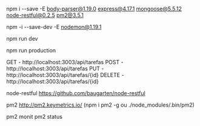 
npm i --save -E body-parser@1.19.0 express@4.17.1 mongoose@5.5.12 node-restful@0.2.5 pm2@3.5.1

npm -i --save-dev -E nodemon@1.19.1


npm run dev

npm run production

GET - http://localhost:3003/api/tarefas
POST - http://localhost:3003/api/tarefas
PUT - http://localhost:3003/api/tarefas/{id}
DELETE - http://localhost:3003/api/tarefas/{id}

node-restful
https://github.com/baugarten/node-restful

pm2
http://pm2.keymetrics.io/
(npm i pm2 -g  ou   ./node_modules/.bin/pm2)

pm2 monit 
pm2 status